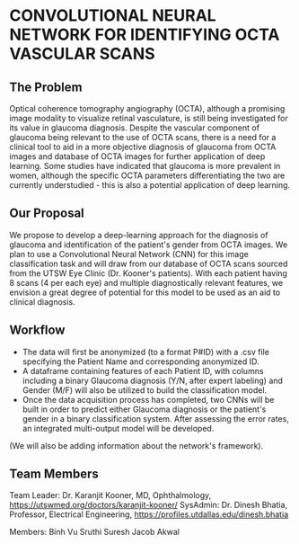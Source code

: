 # CONVOLUTIONAL NEURAL NETWORK FOR IDENTIFYING OCTA VASCULAR SCANS

## The Problem
Optical coherence tomography angiography (OCTA), although a promising image modality to visualize retinal vasculature, is still being investigated for its value in glaucoma diagnosis. Despite the vascular component of glaucoma being relevant to the use of OCTA scans, there is a need for a clinical tool to aid in a more objective diagnosis of glaucoma from OCTA images and database of OCTA images for further application of deep learning. 
Some studies have indicated that glaucoma is more prevalent in women, although the specific OCTA parameters differentiating the two are currently understudied - this is also a potential application of deep learning.

## Our Proposal
We propose to develop a deep-learning approach for the diagnosis of glaucoma and identification of the patient's gender from OCTA images. We plan to use a Convolutional Neural Network (CNN) for this image classification task and will draw from our database of OCTA scans sourced from the UTSW Eye Clinic (Dr. Kooner's patients). With each patient having 8 scans (4 per each eye) and multiple diagnostically relevant features, we envision a great degree of potential for this model to be used as an aid to clinical diagnosis. 

## Workflow
* The data will first be anonymized (to a format P#ID) with a .csv file specifying the Patient Name and corresponding anonymized ID.
* A dataframe containing features of each Patient ID, with columns including a binary Glaucoma diagnosis (Y/N, after expert labeling)  and Gender (M/F) will also be utilized to build the classification model.
* Once the data acquisition process has completed, two CNNs will be built in order to predict either Glaucoma diagnosis or the patient's gender in a binary classification system. After assessing the error rates, an integrated multi-output model will be developed.

(We will also be adding information about the network's framework).

## Team Members

Team Leader: Dr. Karanjit Kooner, MD, Ophthalmology, https://utswmed.org/doctors/karanjit-kooner/ 
SysAdmin: Dr. Dinesh Bhatia, Professor, Electrical Engineering, https://profiles.utdallas.edu/dinesh.bhatia

Members:
Binh Vu
Sruthi Suresh
Jacob Akwal
